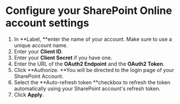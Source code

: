 # Configure your SharePoint Online account settings

1. In **Label, **enter the name of your account. Make sure to use a unique account name. &#x20;
2. Enter your **Client ID**.
3. Enter your **Client Secret** if you have one.&#x20;
4. Enter the URL of the **OAuth2 Endpoint** and the **OAuth2 Token**.
5. Click **Authorize. **You will be directed to the login page of your SharePoint Account.
6. Select the **Auto-refresh token **checkbox to refresh the token automatically using your SharePoint account's refresh token.&#x20;
7. Click **Apply**.
